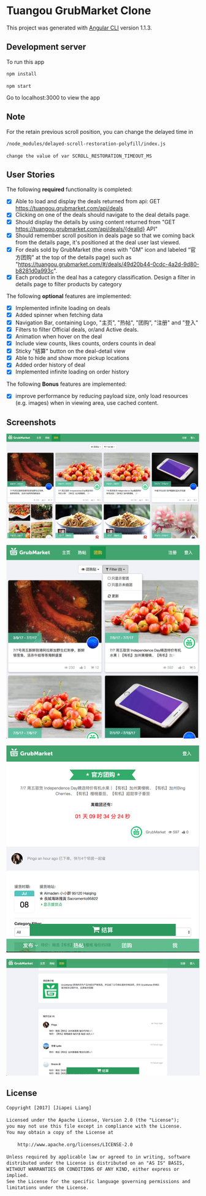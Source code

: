 # Tuangou GrubMarket Clone

This project was generated with [Angular CLI](https://github.com/angular/angular-cli) version 1.1.3.

## Development server

To run this app

    npm install

    npm start

Go to localhost:3000 to view the app

## Note

For the retain previous scroll position, you can change the delayed time in
    
    /node_modules/delayed-scroll-restoration-polyfill/index.js

    change the value of var SCROLL_RESTORATION_TIMEOUT_MS

## User Stories

The following **required** functionality is completed:

- [X] Able to load and display the deals returned from api: GET https://tuangou.grubmarket.com/api/deals 
- [X] Clicking on one of the deals should navigate to the deal details page.
- [X] Should display the details by using content returned from "GET  https://tuangou.grubmarket.com/api/deals/{dealId} API"
- [X] Should remember scroll position in deals page so that we coming back from the details page, it's positioned at the deal user last viewed.
- [X] For deals sold by GrubMarket (the ones with "GM" icon and labeled “官方团购" at the top of the details page) such as "https://tuangou.grubmarket.com/#/deals/49d20b44-0cdc-4a2d-9d80-b8281d0a993c". 
- [X] Each product in the deal has a category classification. Design a filter in details page to filter products by category

The following **optional** features are implemented:

- [X] Implemented infinite loading on deals
- [X] Added spinner when fetching data
- [X] Navigation Bar, containing Logo, "主页", "热帖", "团购", "注册" and "登入"
- [X] Filters to filter Official deals, or/and Active deals.
- [X] Animation when hover on the deal
- [X] Include view counts, likes counts, orders counts in deal
- [X] Sticky "结算" button on the deal-detail view
- [X] Able to hide and show more pickup locations
- [X] Added order history of deal
- [X] Implemented infinite loading on order history

The following **Bonus** features are implemented:

- [X] improve performance by reducing payload size, only load resources (e.g. images) when in viewing area, use cached content.

## Screenshots

![screenshot 1](./screenshots/screenshot1.png)

![screenshot 2](./screenshots/screenshot2.png)

![screenshot 3](./screenshots/screenshot3.png)

![screenshot 4](./screenshots/screenshot4.png)


## License

    Copyright [2017] [Jiapei Liang]

    Licensed under the Apache License, Version 2.0 (the "License");
    you may not use this file except in compliance with the License.
    You may obtain a copy of the License at

        http://www.apache.org/licenses/LICENSE-2.0

    Unless required by applicable law or agreed to in writing, software
    distributed under the License is distributed on an "AS IS" BASIS,
    WITHOUT WARRANTIES OR CONDITIONS OF ANY KIND, either express or implied.
    See the License for the specific language governing permissions and
    limitations under the License.